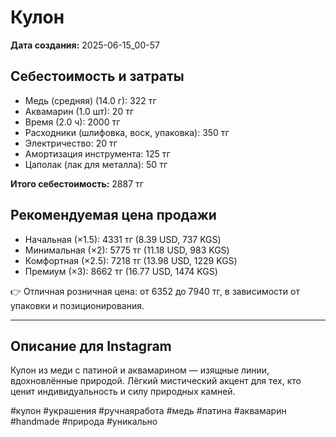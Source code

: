 # Кулон

**Дата создания:** 2025-06-15_00-57

## Себестоимость и затраты

- Медь (средняя) (14.0 г): 322 тг
- Аквамарин (1.0 шт): 20 тг
- Время (2.0 ч): 2000 тг
- Расходники (шлифовка, воск, упаковка): 350 тг
- Электричество: 20 тг
- Амортизация инструмента: 125 тг
- Цаполак (лак для металла): 50 тг

**Итого себестоимость:** 2887 тг

## Рекомендуемая цена продажи

- Начальная (×1.5): 4331 тг (8.39 USD, 737 KGS)
- Минимальная (×2): 5775 тг (11.18 USD, 983 KGS)
- Комфортная (×2.5): 7218 тг (13.98 USD, 1229 KGS)
- Премиум (×3): 8662 тг (16.77 USD, 1474 KGS)

👉 Отличная розничная цена: от 6352 до 7940 тг, в зависимости от упаковки и позиционирования.

---

## Описание для Instagram

Кулон из меди с патиной и аквамарином — изящные линии, вдохновлённые природой. Лёгкий мистический акцент для тех, кто ценит индивидуальность и силу природных камней.

#кулон #украшения #ручнаяработа #медь #патина #аквамарин #handmade #природа #уникально
